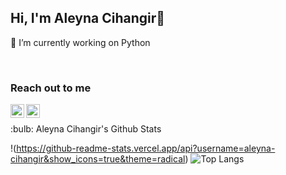 ## Hi, I'm Aleyna Cihangir👋

🔭 I’m currently working on Python 

<br />

### Reach out to me 

[<img width="22" src="https://unpkg.com/simple-icons@v6/icons/gmail.svg" align="left" />][gmail] 
[<img width="22" src="https://unpkg.com/simple-icons@v6/icons/linkedin.svg" align="left" />][linkedin]

[linkedin]: https://www.linkedin.com/in/aleynacihangir
[gmail]: aleynaacihangir@gmail.com
<br />
<summary>:bulb: Aleyna Cihangir's Github Stats </summary>

!(https://github-readme-stats.vercel.app/api?username=aleyna-cihangir&show_icons=true&theme=radical)
![Top Langs](https://github-readme-stats.vercel.app/api/top-langs/?username=aleyna-cihangir)
